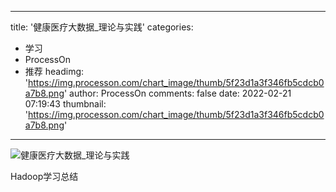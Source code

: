 
---
title: '健康医疗大数据_理论与实践'
categories: 
 - 学习
 - ProcessOn
 - 推荐
headimg: 'https://img.processon.com/chart_image/thumb/5f23d1a3f346fb5cdcb0a7b8.png'
author: ProcessOn
comments: false
date: 2022-02-21 07:19:43
thumbnail: 'https://img.processon.com/chart_image/thumb/5f23d1a3f346fb5cdcb0a7b8.png'
---

<div>   
<img class="thumb" alt="健康医疗大数据_理论与实践" src="https://img.processon.com/chart_image/thumb/5f23d1a3f346fb5cdcb0a7b8.png" referrerpolicy="no-referrer">
<p>Hadoop学习总结</p>  
</div>
            